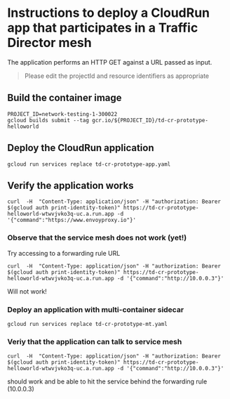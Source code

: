 # Instructions to deploy a CloudRun app that participates in a Traffic Director mesh
The application performs an HTTP GET against a URL passed as input. 

> Please edit the projectId and resource identifiers as appropriate

## Build the container image

```shell
PROJECT_ID=network-testing-1-300022
gcloud builds submit --tag gcr.io/${PROJECT_ID}/td-cr-prototype-helloworld
```

## Deploy the CloudRun application

```shell
gcloud run services replace td-cr-prototype-app.yaml
```

## Verify the application works

```shell
curl  -H  "Content-Type: application/json" -H "authorization: Bearer $(gcloud auth print-identity-token)" https://td-cr-prototype-helloworld-wtwvjvko3q-uc.a.run.app -d '{"command":"https://www.envoyproxy.io"}'
```

### Observe that the service mesh does not work (yet!)
Try accessing to a forwarding rule URL 

```shell
curl  -H  "Content-Type: application/json" -H "authorization: Bearer $(gcloud auth print-identity-token)" https://td-cr-prototype-helloworld-wtwvjvko3q-uc.a.run.app -d '{"command":"http://10.0.0.3"}'
```

Will not work!

### Deploy an application with multi-container sidecar

```shell
gcloud run services replace td-cr-prototype-mt.yaml
```

### Veriy that the application can talk to service mesh

```shell
curl  -H  "Content-Type: application/json" -H "authorization: Bearer $(gcloud auth print-identity-token)" https://td-cr-prototype-helloworld-wtwvjvko3q-uc.a.run.app -d '{"command":"http://10.0.0.3"}'
```

should work and be able to hit the service behind the forwarding rule (10.0.0.3)

